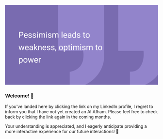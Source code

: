 ![Alt Text](Designer.png)

### Welcome! 👋

If you've landed here by clicking the link on my LinkedIn profile, I regret to inform you that I have not yet created an AI Afham. Please feel free to check back by clicking the link again in the coming months.

Your understanding is appreciated, and I eagerly anticipate providing a more interactive experience for our future interactions! 🌟
